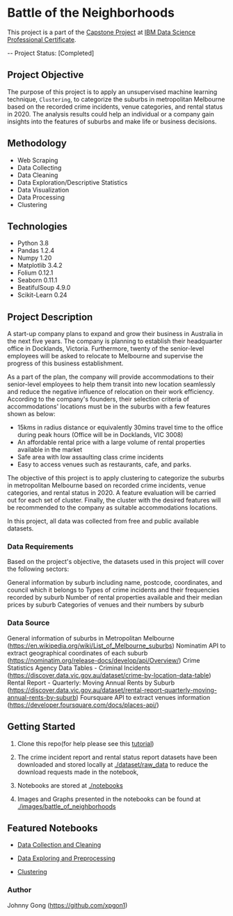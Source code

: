 # Battle of the Neighborhoods
This project is a part of the [Capstone Project](https://www.coursera.org/learn/applied-data-science-capstone?specialization=ibm-data-science) at [IBM Data Science Professional Certificate](https://www.coursera.org/professional-certificates/ibm-data-science?). 

-- Project Status: [Completed]

## Project Objective

The purpose of this project is to apply an unsupervised machine learning technique, `Clustering`, to categorize the suburbs in metropolitan Melbourne based on the recorded crime incidents, venue categories, and rental status in 2020. The analysis results could help an individual or a company gain insights into the features of suburbs and make life or business decisions.

## Methodology

- Web Scraping
- Data Collecting
- Data Cleaning
- Data Exploration/Descriptive Statistics
- Data Visualization
- Data Processing
- Clustering

## Technologies

- Python 3.8
- Pandas 1.2.4
- Numpy 1.20
- Matplotlib 3.4.2
- Folium 0.12.1
- Seaborn 0.11.1
- BeatifulSoup 4.9.0
- Scikit-Learn 0.24

## Project Description

A start-up company plans to expand and grow their business in Australia in the next five years. The company is planning to establish their headquarter office in Docklands, Victoria. Furthermore, twenty of the senior-level employees will be asked to relocate to Melbourne and supervise the progress of this business establishment.

As a part of the plan, the company will provide accommodations to their senior-level employees to help them transit into new location seamlessly and reduce the negative influence of relocation on their work efficiency. According to the company's founders, their selection criteria of accommodations' locations must be in the suburbs with a few features shown as below:

- 15kms in radius distance or equivalently 30mins travel time to the office during peak hours (Office will be in Docklands, VIC 3008)
- An affordable rental price with a large volume of rental properties available in the market
- Safe area with low assaulting class crime incidents
- Easy to access venues such as restaurants, cafe, and parks.

The objective of this project is to apply clustering to categorize the suburbs in metropolitan Melbourne based on recorded crime incidents, venue categories, and rental status in 2020. A feature evaluation will be carried out for each set of cluster. Finally, the cluster with the desired features will be recommended to the company as suitable accommodations locations.

In this project, all data was collected from free and public available datasets.

### Data Requirements

Based on the project's objective, the datasets used in this project will cover the following sectors:

General information by suburb including name, postcode, coordinates, and council which it belongs to
Types of crime incidents and their frequencies recorded by suburb
Number of rental properties available and their median prices by suburb
Categories of venues and their numbers by suburb

### Data Source

General information of suburbs in Metropolitan Melbourne (https://en.wikipedia.org/wiki/List_of_Melbourne_suburbs)
Nominatim API to extract geographical coordinates of each suburb (https://nominatim.org/release-docs/develop/api/Overview/)
Crime Statistics Agency Data Tables - Criminal Incidents (https://discover.data.vic.gov.au/dataset/crime-by-location-data-table)
Rental Report - Quarterly: Moving Annual Rents by Suburb (https://discover.data.vic.gov.au/dataset/rental-report-quarterly-moving-annual-rents-by-suburb)
Foursquare API to extract venues information (https://developer.foursquare.com/docs/places-api/)


## Getting Started

1. Clone this repo(for help please see this [tutorial](https://help.github.com/articles/cloning-a-repository/))

2. The crime incident report and rental status report datasets have been downloaded and stored locally at [./dataset/raw_data](https://github.com/xpgon1/Battle_of_the_Neighborhoods/tree/main/datasets/raw_data) to reduce the download requests made in the notebook, 

3. Notebooks are stored at [./notebooks]()

4. Images and Graphs presented in the notebooks can be found at [./images/battle_of_neighborhoods](https://github.com/xpgon1/Battle_of_the_Neighborhoods/tree/main/images/battle_of_neighborhoods)

## Featured Notebooks
- [Data Collection and Cleaning](https://github.com/xpgon1/Battle_of_the_Neighborhoods/blob/main/Data_collection_and_cleaning.ipynb)

- [Data Exploring and Preprocessing](https://github.com/xpgon1/Battle_of_the_Neighborhoods/blob/main/Data_exploring_and_preprocessing.ipynb)

- [Clustering](https://github.com/xpgon1/Battle_of_the_Neighborhoods/blob/main/Clustering.ipynb)

### Author
Johnny Gong (https://github.com/xpgon1)
